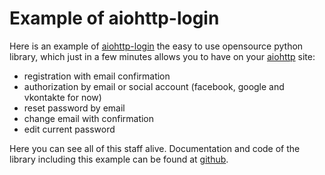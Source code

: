 Example of aiohttp-login
========================

Here is an example of [aiohttp-login][repo]
the easy to use opensource python library,
which just in a few minutes allows you to have on your [aiohttp][] site:

- registration with email confirmation
- authorization by email or social account
  (facebook, google and vkontakte for now)
- reset password by email
- change email with confirmation
- edit current password

Here you can see all of this staff alive.
Documentation and code of the library including this example
can be found at [github][repo].

[repo]: https://github.com/imbolc/aiohttp-login
[aiohttp]: https://github.com/KeepSafe/aiohttp
